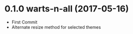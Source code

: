 
<a name="0.1.0"></a>
# 0.1.0 warts-n-all (2017-05-16)

- First Commit
- Alternate resize method for selected themes


